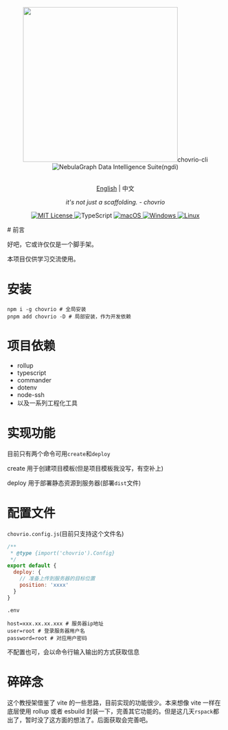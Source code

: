<div align="center">
<img height="360" src="ht

# chovrio-cli

<picture>
  <source media="(prefers-color-scheme: dark)" srcset="https://chart-d9dive9p8-astrues.vercel.app/%E9%9D%99.png">
  <img alt="NebulaGraph Data Intelligence Suite(ngdi)" src="https://chart-d9dive9p8-astrues.vercel.app/%E9%9D%99.png">
</picture>
<p align="center">
    <br> <a href="README.md">English</a> | 中文
</p>
<p align="center">
    <em>it's not just a scaffolding. - chovrio</em>
</p>

<p align="center">
<a href="LICENSE" target="_blank">
    <img alt="MIT License" src="https://img.shields.io/badge/license-MIT-blue?style=flat-square" />
</a>
<img alt="TypeScript" src="https://img.shields.io/badge/-TypeScript-blue?style=flat-square&logo=typescript&logoColor=white" />

<a href="https://github.com/yetone/openai-translator/releases" target="_blank">
<img alt="macOS" src="https://img.shields.io/badge/-macOS-black?style=flat-square&logo=apple&logoColor=white" />
</a>

<a href="https://github.com/yetone/openai-translator/releases" target="_blank">
<img alt="Windows" src="https://img.shields.io/badge/-Windows-blue?style=flat-square&logo=windows&logoColor=white" />
</a>

<a href="https://github.com/yetone/openai-translator/releases" target="_blank">
<img alt="Linux" src="https://img.shields.io/badge/-Linux-yellow?style=flat-square&logo=linux&logoColor=white" />
</a>

</p>
</div>
# 前言

好吧，它或许仅仅是一个脚手架。

本项目仅供学习交流使用。

# 安装

```shell
npm i -g chovrio # 全局安装
pnpm add chovrio -D # 局部安装，作为开发依赖
```

# 项目依赖

- rollup
- typescript
- commander
- dotenv
- node-ssh
- 以及一系列工程化工具

# 实现功能

目前只有两个命令可用`create`和`deploy`

create 用于创建项目模板(但是项目模板我没写，有空补上)

deploy 用于部署静态资源到服务器(部署`dist`文件)

# 配置文件

`chovrio.config.js`(目前只支持这个文件名)

```js
/**
 * @type {import('chovrio').Config}
 */
export default {
  deploy: {
    // 准备上传到服务器的目标位置
    position: 'xxxx'
  }
}
```

`.env`

```properties
host=xxx.xx.xx.xxx # 服务器ip地址
user=root # 登录服务器用户名
password=root # 对应用户密码
```

不配置也可，会以命令行输入输出的方式获取信息

# 碎碎念

这个教授架借鉴了 vite 的一些思路，目前实现的功能很少。本来想像 vite 一样在底层使用 rollup 或者 esbuild 封装一下，完善其它功能的。但是这几天`rspack`都出了，暂时没了这方面的想法了。后面获取会完善吧。
